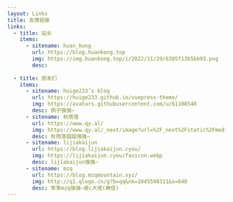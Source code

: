 ```yaml
---
layout: Links
title: 友情链接
links:
  - title: 站长
    items:
      - sitename: huan_kong
        url: https://blog.huankong.top
        img: https://img.huankong.top/i/2022/11/29/6385f13b5bb93.png
        desc: 
        
  - title: 朋友们
    items:
      - sitename: huige233’s blog
        url: https://huige233.github.io/vuepress-theme/
        img: https://avatars.githubusercontent.com/u/61108540
        desc: 鸽子强强~
      - sitename: 秋雨落
        url: https://www.qy.al/
        img: https://www.qy.al/_next/image?url=%2F_next%2Fstatic%2Fmedia%2Fqyl.06b14220.png&w=640&q=75
        desc: 秋雨落姐姐强强~
      - sitename: lijiakaijun
        url: https://blog.lijiakaijun.cyou/
        img: https://lijiakaijun.cyou/favicon.webp
        desc: lijiakaijun强强~
      - sitename: mzq
        url: https://blog.mzqmountain.xyz/
        img: http://q1.qlogo.cn/g?b=qq&nk=1845598311&s=640
        desc: 笨笨mzq强强~是c大佬(确信)
---
```

